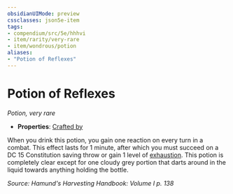 ```yaml
---
obsidianUIMode: preview
cssclasses: json5e-item
tags:
- compendium/src/5e/hhhvi
- item/rarity/very-rare
- item/wondrous/potion
aliases: 
- "Potion of Reflexes"
---
```

# Potion of Reflexes
*Potion, very rare*  

- **Properties**: [Crafted by](/compendium/rules/item-properties.md#Crafted%20by)

When you drink this potion, you gain one reaction on every turn in a combat. This effect lasts for 1 minute, after which you must succeed on a DC 15 Constitution saving throw or gain 1 level of [exhaustion](/compendium/rules/conditions.md#Exhaustion). This potion is completely clear except for one cloudy grey portion that darts around in the liquid towards anything holding the bottle.

*Source: Hamund's Harvesting Handbook: Volume I p. 138*